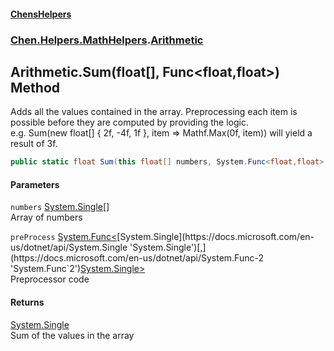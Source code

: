 
#### [ChensHelpers](index 'index')

### [Chen.Helpers.MathHelpers](Chen_Helpers_MathHelpers 'Chen.Helpers.MathHelpers').[Arithmetic](Chen_Helpers_MathHelpers_Arithmetic 'Chen.Helpers.MathHelpers.Arithmetic')

## Arithmetic.Sum(float[], Func&lt;float,float&gt;) Method
Adds all the values contained in the array. Preprocessing each item is possible before they are computed by providing the logic.  
e.g. Sum(new float[] { 2f, -4f, 1f }, item => Mathf.Max(0f, item)) will yield a result of 3f.  
```csharp
public static float Sum(this float[] numbers, System.Func<float,float> preProcess=null);
```

#### Parameters
<a name='Chen_Helpers_MathHelpers_Arithmetic_Sum(float___System_Func_float_float_)_numbers'></a>
`numbers` [System.Single](https://docs.microsoft.com/en-us/dotnet/api/System.Single 'System.Single')[[]](https://docs.microsoft.com/en-us/dotnet/api/System.Array 'System.Array')  
Array of numbers
  
<a name='Chen_Helpers_MathHelpers_Arithmetic_Sum(float___System_Func_float_float_)_preProcess'></a>
`preProcess` [System.Func&lt;](https://docs.microsoft.com/en-us/dotnet/api/System.Func-2 'System.Func`2')[System.Single](https://docs.microsoft.com/en-us/dotnet/api/System.Single 'System.Single')[,](https://docs.microsoft.com/en-us/dotnet/api/System.Func-2 'System.Func`2')[System.Single](https://docs.microsoft.com/en-us/dotnet/api/System.Single 'System.Single')[&gt;](https://docs.microsoft.com/en-us/dotnet/api/System.Func-2 'System.Func`2')  
Preprocessor code
  

#### Returns
[System.Single](https://docs.microsoft.com/en-us/dotnet/api/System.Single 'System.Single')  
Sum of the values in the array
